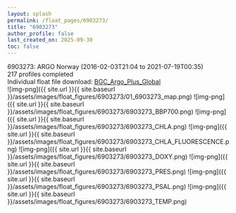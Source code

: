 ```yaml
---
layout: splash
permalink: /float_pages/6903273/
title: "6903273"
author_profile: false
last_created_on: 2025-09-30
toc: false
---
```

 
6903273: ARGO Norway (2016-02-03T21:04 to 2021-07-19T00:35)\
217 profiles completed\
Individual float file download: [BGC_Argo_Plus_Global](https://ftp.soest.hawaii.edu/bgc_argo_plus/Individual_Floats/outliers_removed/6903273_Sprof_processed.nc)\
![img-png]({{ site.url }}{{ site.baseurl }}/assets/images/float_figures/6903273/01_6903273_map.png)
![img-png]({{ site.url }}{{ site.baseurl }}/assets/images/float_figures/6903273/6903273_BBP700.png)
![img-png]({{ site.url }}{{ site.baseurl }}/assets/images/float_figures/6903273/6903273_CHLA.png)
![img-png]({{ site.url }}{{ site.baseurl }}/assets/images/float_figures/6903273/6903273_CHLA_FLUORESCENCE.png)
![img-png]({{ site.url }}{{ site.baseurl }}/assets/images/float_figures/6903273/6903273_DOXY.png)
![img-png]({{ site.url }}{{ site.baseurl }}/assets/images/float_figures/6903273/6903273_PRES.png)
![img-png]({{ site.url }}{{ site.baseurl }}/assets/images/float_figures/6903273/6903273_PSAL.png)
![img-png]({{ site.url }}{{ site.baseurl }}/assets/images/float_figures/6903273/6903273_TEMP.png)
